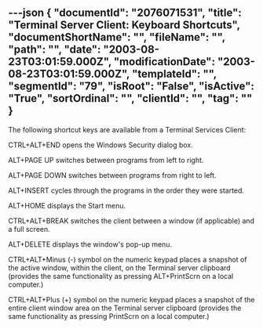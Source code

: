 ---json
{
  "documentId": "2076071531",
  "title": "Terminal Server Client: Keyboard Shortcuts",
  "documentShortName": "",
  "fileName": "",
  "path": "",
  "date": "2003-08-23T03:01:59.000Z",
  "modificationDate": "2003-08-23T03:01:59.000Z",
  "templateId": "",
  "segmentId": "79",
  "isRoot": "False",
  "isActive": "True",
  "sortOrdinal": "",
  "clientId": "",
  "tag": ""
}
---

The following shortcut keys are available from a Terminal Services Client: 

CTRL+ALT+END opens the Windows Security dialog box.

ALT+PAGE UP switches between programs from left to right.

ALT+PAGE DOWN switches between programs from right to left.

ALT+INSERT cycles through the programs in the order they were started.

ALT+HOME displays the Start menu.

CTRL+ALT+BREAK switches the client between a window (if applicable) and a full screen.

ALT+DELETE displays the window's pop-up menu.

CTRL+ALT+Minus (-) symbol on the numeric keypad places a snapshot of the active window, within the client, on the Terminal server clipboard (provides the same functionality as pressing ALT+PrintScrn on a local computer.) 

CTRL+ALT+Plus (+) symbol on the numeric keypad places a snapshot of the entire client window area on the Terminal server clipboard (provides the same functionality as pressing PrintScrn on a local computer.)
